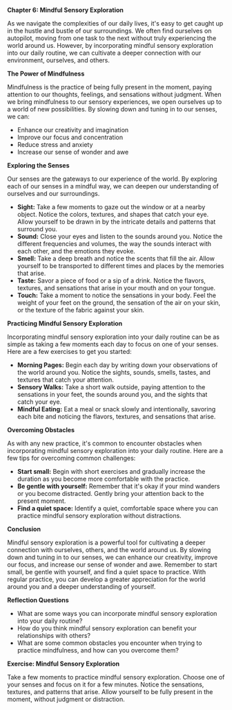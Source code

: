 <p><strong>Chapter 6: Mindful Sensory Exploration</strong></p>

<p>As we navigate the complexities of our daily lives, it's easy to get caught up in the hustle and bustle of our surroundings. We often find ourselves on autopilot, moving from one task to the next without truly experiencing the world around us. However, by incorporating mindful sensory exploration into our daily routine, we can cultivate a deeper connection with our environment, ourselves, and others.</p>

<p><strong>The Power of Mindfulness</strong></p>

<p>Mindfulness is the practice of being fully present in the moment, paying attention to our thoughts, feelings, and sensations without judgment. When we bring mindfulness to our sensory experiences, we open ourselves up to a world of new possibilities. By slowing down and tuning in to our senses, we can:</p>

<ul>
<li>Enhance our creativity and imagination</li>
<li>Improve our focus and concentration</li>
<li>Reduce stress and anxiety</li>
<li>Increase our sense of wonder and awe</li>
</ul>

<p><strong>Exploring the Senses</strong></p>

<p>Our senses are the gateways to our experience of the world. By exploring each of our senses in a mindful way, we can deepen our understanding of ourselves and our surroundings.</p>

<ul>
<li><strong>Sight:</strong> Take a few moments to gaze out the window or at a nearby object. Notice the colors, textures, and shapes that catch your eye. Allow yourself to be drawn in by the intricate details and patterns that surround you.</li>
<li><strong>Sound:</strong> Close your eyes and listen to the sounds around you. Notice the different frequencies and volumes, the way the sounds interact with each other, and the emotions they evoke.</li>
<li><strong>Smell:</strong> Take a deep breath and notice the scents that fill the air. Allow yourself to be transported to different times and places by the memories that arise.</li>
<li><strong>Taste:</strong> Savor a piece of food or a sip of a drink. Notice the flavors, textures, and sensations that arise in your mouth and on your tongue.</li>
<li><strong>Touch:</strong> Take a moment to notice the sensations in your body. Feel the weight of your feet on the ground, the sensation of the air on your skin, or the texture of the fabric against your skin.</li>
</ul>

<p><strong>Practicing Mindful Sensory Exploration</strong></p>

<p>Incorporating mindful sensory exploration into your daily routine can be as simple as taking a few moments each day to focus on one of your senses. Here are a few exercises to get you started:</p>

<ul>
<li><strong>Morning Pages:</strong> Begin each day by writing down your observations of the world around you. Notice the sights, sounds, smells, tastes, and textures that catch your attention.</li>
<li><strong>Sensory Walks:</strong> Take a short walk outside, paying attention to the sensations in your feet, the sounds around you, and the sights that catch your eye.</li>
<li><strong>Mindful Eating:</strong> Eat a meal or snack slowly and intentionally, savoring each bite and noticing the flavors, textures, and sensations that arise.</li>
</ul>

<p><strong>Overcoming Obstacles</strong></p>

<p>As with any new practice, it's common to encounter obstacles when incorporating mindful sensory exploration into your daily routine. Here are a few tips for overcoming common challenges:</p>

<ul>
<li><strong>Start small:</strong> Begin with short exercises and gradually increase the duration as you become more comfortable with the practice.</li>
<li><strong>Be gentle with yourself:</strong> Remember that it's okay if your mind wanders or you become distracted. Gently bring your attention back to the present moment.</li>
<li><strong>Find a quiet space:</strong> Identify a quiet, comfortable space where you can practice mindful sensory exploration without distractions.</li>
</ul>

<p><strong>Conclusion</strong></p>

<p>Mindful sensory exploration is a powerful tool for cultivating a deeper connection with ourselves, others, and the world around us. By slowing down and tuning in to our senses, we can enhance our creativity, improve our focus, and increase our sense of wonder and awe. Remember to start small, be gentle with yourself, and find a quiet space to practice. With regular practice, you can develop a greater appreciation for the world around you and a deeper understanding of yourself.</p>

<p><strong>Reflection Questions</strong></p>

<ul>
<li>What are some ways you can incorporate mindful sensory exploration into your daily routine?</li>
<li>How do you think mindful sensory exploration can benefit your relationships with others?</li>
<li>What are some common obstacles you encounter when trying to practice mindfulness, and how can you overcome them?</li>
</ul>

<p><strong>Exercise: Mindful Sensory Exploration</strong></p>

<p>Take a few moments to practice mindful sensory exploration. Choose one of your senses and focus on it for a few minutes. Notice the sensations, textures, and patterns that arise. Allow yourself to be fully present in the moment, without judgment or distraction.</p>
